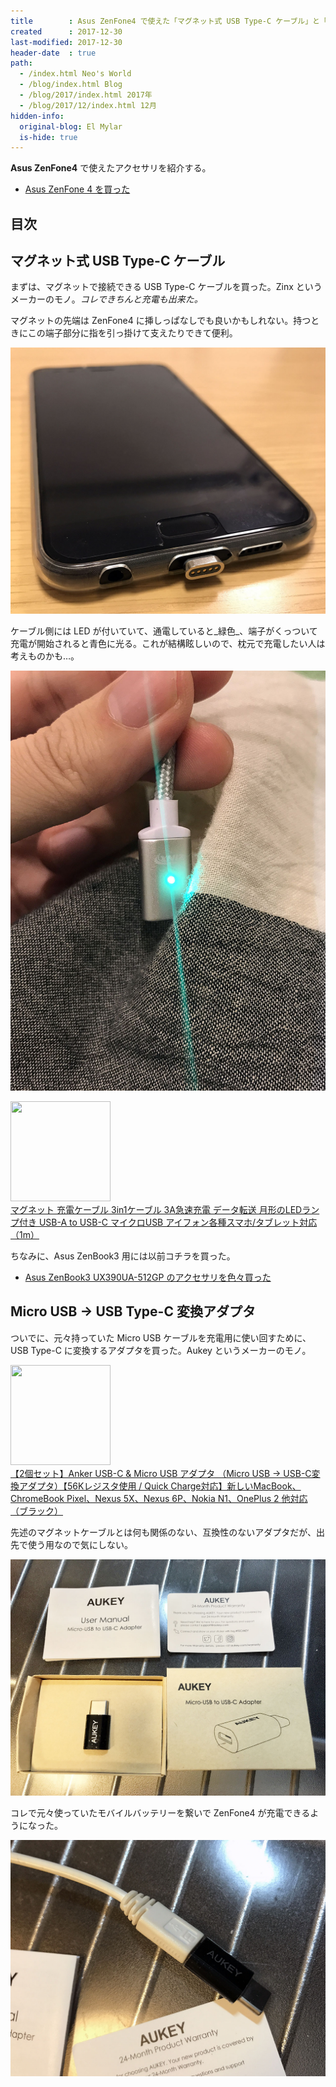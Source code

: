 ```yaml
---
title        : Asus ZenFone4 で使えた「マグネット式 USB Type-C ケーブル」と「Micro USB → USB Type-C 変換アダプタ」
created      : 2017-12-30
last-modified: 2017-12-30
header-date  : true
path:
  - /index.html Neo's World
  - /blog/index.html Blog
  - /blog/2017/index.html 2017年
  - /blog/2017/12/index.html 12月
hidden-info:
  original-blog: El Mylar
  is-hide: true
---
```


__Asus ZenFone4__ で使えたアクセサリを紹介する。

- [Asus ZenFone 4 を買った](/blog/2017/11/25-02.html)

## 目次

## マグネット式 USB Type-C ケーブル

まずは、マグネットで接続できる USB Type-C ケーブルを買った。Zinx というメーカーのモノ。_コレできちんと充電も出来た。_

マグネットの先端は ZenFone4 に挿しっぱなしでも良いかもしれない。持つときにこの端子部分に指を引っ掛けて支えたりできて便利。

![マグネット](./30-01-01.jpg)

ケーブル側には LED が付いていて、通電していると_緑色_、端子がくっついて充電が開始されると青色に光る。これが結構眩しいので、枕元で充電したい人は考えものかも…。

![眩しい](./30-01-02.jpg)

<div class="ad-amazon">
  <div class="ad-amazon-image">
    <a href="https://www.amazon.co.jp/dp/B07XSNVPSW?tag=neos21-22&amp;linkCode=osi&amp;th=1&amp;psc=1">
      <img src="https://m.media-amazon.com/images/I/41eNaRxAojL._SL160_.jpg" width="160" height="160">
    </a>
  </div>
  <div class="ad-amazon-info">
    <div class="ad-amazon-title">
      <a href="https://www.amazon.co.jp/dp/B07XSNVPSW?tag=neos21-22&amp;linkCode=osi&amp;th=1&amp;psc=1">マグネット 充電ケーブル 3in1ケーブル 3A急速充電 データ転送 月形のLEDランプ付き USB-A to USB-C マイクロUSB アイフォン各種スマホ/タブレット対応（1m）</a>
    </div>
  </div>
</div>

ちなみに、Asus ZenBook3 用には以前コチラを買った。

- [Asus ZenBook3 UX390UA-512GP のアクセサリを色々買った](./13-02.html)

## Micro USB → USB Type-C 変換アダプタ

ついでに、元々持っていた Micro USB ケーブルを充電用に使い回すために、USB Type-C に変換するアダプタを買った。Aukey というメーカーのモノ。

<div class="ad-amazon">
  <div class="ad-amazon-image">
    <a href="https://www.amazon.co.jp/dp/B01AHKYIRS?tag=neos21-22&amp;linkCode=osi&amp;th=1&amp;psc=1">
      <img src="https://m.media-amazon.com/images/I/31aJo9nDxHL._SL160_.jpg" width="160" height="160">
    </a>
  </div>
  <div class="ad-amazon-info">
    <div class="ad-amazon-title">
      <a href="https://www.amazon.co.jp/dp/B01AHKYIRS?tag=neos21-22&amp;linkCode=osi&amp;th=1&amp;psc=1">【2個セット】Anker USB-C &amp; Micro USB アダプタ （Micro USB → USB-C変換アダプタ）【56Kレジスタ使用 / Quick Charge対応】新しいMacBook、ChromeBook Pixel、Nexus 5X、Nexus 6P、Nokia N1、OnePlus 2 他対応 （ブラック）</a>
    </div>
  </div>
</div>

先述のマグネットケーブルとは何も関係のない、互換性のないアダプタだが、出先で使う用なので気にしない。

![Aukey](./30-01-03.jpg)

コレで元々使っていたモバイルバッテリーを繋いで ZenFone4 が充電できるようになった。

![変換アダプタ](./30-01-04.jpg)
